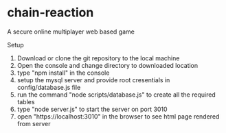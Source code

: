 
# chain-reaction
A secure online multiplayer web based game

Setup
1. Download or clone the git repository to the local machine
2. Open the console and change directory to downloaded location
3. type "npm install" in the console
4. setup the mysql server and provide root cresentials in config/database.js file
5. run the command "node scripts/database.js" to create all the required tables
6. type "node server.js" to start the server on port 3010
7. open "https://localhost:3010" in the browser to see html page rendered from server
